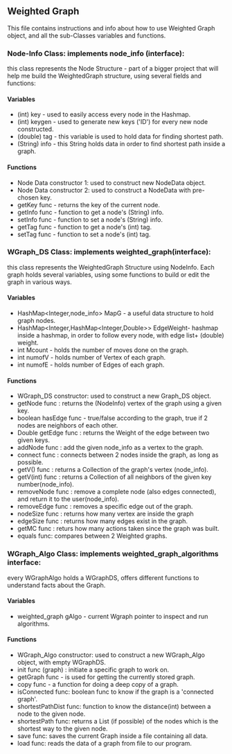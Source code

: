 ## Weighted Graph
This file contains instructions and info about how to use Weighted Graph object, and all the sub-Classes variables and functions.

### Node-Info Class: implements node_info (interface):
this class represents the Node Structure - part of a bigger project that
will help me build the WeightedGraph structure, using several fields and functions:

#### Variables
 *  (int) key - used to easily access every node in the Hashmap.
 *  (int) keygen - used to generate new keys ('ID') for every new node constructed.
 *  (double) tag - this variable is used to hold data for finding shortest path.
 *  (String) info - this String holds data in order to find shortest path inside a graph.
 
 #### Functions
 *  Node Data constructor 1: used to construct new NodeData object.
 *  Node Data constructor 2: used to construct a NodeData with pre-chosen key.
 *  getKey func - returns the key of the current node.
 *  getInfo func - function to get a node's (String) info.
 *  setInfo func - function to set a node's (String) info.
 *  getTag func - function to get a node's (int) tag.
 *  setTag func - function to set a node's (int) tag.

### WGraph_DS Class: implements weighted_graph(interface):
this class represents the WeightedGraph Structure using NodeInfo.
Each graph holds several variables, using some functions to build or edit the graph in various ways.

#### Variables
 *  HashMap<Integer,node_info> MapG - a useful data structure to hold graph nodes.
 *  HashMap<Integer,HashMap<Integer,Double>> EdgeWeight- hashmap inside a hashmap, in order to follow every node, with edge list+ (double) weight.
 *  int Mcount - holds the number of moves done on the graph.
 *  int numofV - holds number of Vertex of each graph.
 *  int numofE - holds number of Edges of each graph.
 
 #### Functions
 *  WGraph_DS constructor: used to construct a new Graph_DS object.
 *  getNode func : returns the (NodeInfo) vertex of the graph using a given key.
 *  boolean hasEdge func - true/false according to the graph, true if 2 nodes are neighbors of each other.
 *  Double getEdge func : returns the Weight of the edge between two given keys.
 *  addNode func : add the given node_info as a vertex to the graph.
 *  connect func : connects between 2 nodes inside the graph, as long as possible.
 *  getV() func : returns a Collection of the graph's vertex (node_info).
 *  getV(int) func : returns a Collection of all neighbors of the given key number(node_info).
 *  removeNode func : remove a complete node (also edges connected), and return it to the user(node_info).
 *  removeEdge func : removes a specific edge out of the graph.
 *  nodeSize func : returns how many vertex are inside the graph
 *  edgeSize func : returns how many edges exist in the graph.
 *  getMC func : returs how many actions taken since the graph was built.
 *  equals func: compares between 2 Weighted graphs.
 
### WGraph_Algo Class: implements weighted_graph_algorithms interface:
every WGraphAlgo holds a WGraphDS, offers different functions to understand facts about the Graph.


#### Variables
* weighted_graph gAlgo - current Wgraph pointer to inspect and run algorithms.
 
#### Functions
 *  WGraph_Algo constructor: used to construct a new WGraph_Algo object, with empty WGraphDS.
 *  init func (graph) : initiate a specific graph to work on.
 *  getGraph func - is used for getting the currently stored graph.
 *  copy func - a function for doing a deep copy of a graph.
 *  isConnected func: boolean func to know if the graph is a 'connected graph'.
 *  shortestPathDist func: function to know the distance(int) between a node to the given node.
 *  shortestPath func: returns a List (if possible) of the nodes which is the shortest way to the given node.
 *  save func: saves the current Graph inside a file containing all data.
 *  load func: reads the data of a graph from file to our program.
